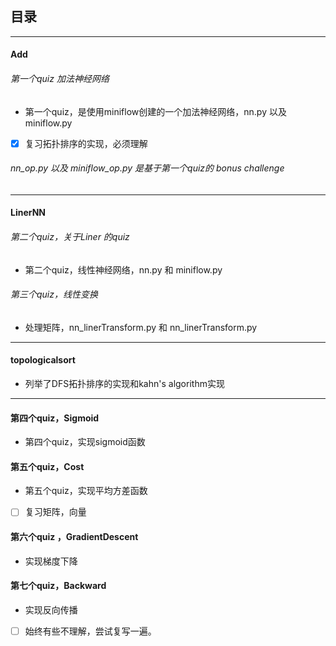 
## 目录

---

#### Add

###### 第一个quiz 加法神经网络 

- 第一个quiz，是使用miniflow创建的一个加法神经网络，nn.py 以及 miniflow.py

- [x] 复习拓扑排序的实现，必须理解

###### nn_op.py 以及  miniflow_op.py 是基于第一个quiz的 bonus challenge

---

#### LinerNN

###### 第二个quiz，关于Liner 的quiz

- 第二个quiz，线性神经网络，nn.py  和 miniflow.py

###### 第三个quiz，线性变换

- 处理矩阵，nn_linerTransform.py 和 nn_linerTransform.py

---

#### topologicalsort

- 列举了DFS拓扑排序的实现和kahn's algorithm实现

---

#### 第四个quiz，Sigmoid

- 第四个quiz，实现sigmoid函数

#### 第五个quiz，Cost

- 第五个quiz，实现平均方差函数

- [ ] 复习矩阵，向量

#### 第六个quiz ，GradientDescent

- 实现梯度下降

#### 第七个quiz，Backward

- 实现反向传播

- [ ] 始终有些不理解，尝试复写一遍。